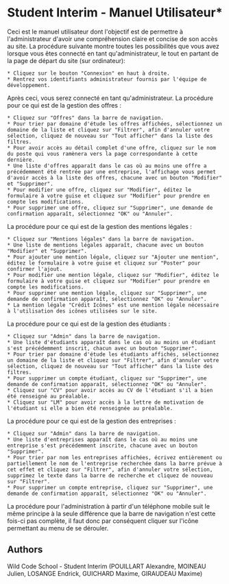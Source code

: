 # Student Interim - Manuel Utilisateur*

Ceci est le manuel utilisateur dont l'objectif est de permettre à l'administrateur d'avoir une compréhension claire et concise de son accès au site. La procédure suivante montre toutes les possibilités que vous avez lorsque vous êtes connecté en tant qu'administrateur, le tout en partant de la page de départ du site (sur ordinateur):

    * Cliquez sur le bouton "Connexion" en haut à droite.
    * Rentrez vos identifiants administrateur fournis par l'équipe de développement.

Après ceci, vous serez connecté en tant qu'administrateur. La procédure pour ce qui est de la gestion des offres :

    * Cliquez sur "Offres" dans la barre de navigation.
    * Pour trier par domaine d'étude les offres affichées, sélectionnez un domaine de la liste et cliquez sur "Filtrer", afin d'annuler votre sélection, cliquez de nouveau sur "Tout afficher" dans la liste des filtres. 
    * Pour avoir accès au détail complet d'une offre, cliquez sur le nom du poste qui vous ramènera vers la page correspondante à cette dernière.
    * Une liste d'offres apparaît dans le cas où au moins une offre a précédemment été rentrée par une entreprise, l'affichage vous permet d'avoir accès à la liste des offres, chacune avec un bouton "Modifier" et "Supprimer".
    * Pour modifier une offre, cliquez sur "Modifier", éditez le formulaire à votre guise et cliquez sur "Modifier" pour prendre en compte les modifications.
    * Pour supprimer une offre, cliquez sur "Supprimer", une demande de confirmation apparaît, sélectionnez "OK" ou "Annuler".

La procédure pour ce qui est de la gestion des mentions légales :

    * Cliquez sur "Mentions légales" dans la barre de navigation.
    * Une liste de mentions légales apparaît, chacune avec un bouton "Modifier" et "Supprimer".
    * Pour ajouter une mention légale, cliquez sur "Ajouter une mention", éditez le formulaire à votre guise et cliquez sur "Poster" pour confirmer l'ajout.
    * Pour modifier une mention légale, cliquez sur "Modifier", éditez le formulaire à votre guise et cliquez sur "Modifier" pour prendre en compte les modifications.
    * Pour supprimer une mention légale, cliquez sur "Supprimer", une demande de confirmation apparaît, sélectionnez "OK" ou "Annuler".
    * La mention légale "Crédit Icônes" est une mention légale nécessaire à l'utilisation des icônes utilisées sur le site.

La procédure pour ce qui est de la gestion des étudiants :

    * Cliquez sur "Admin" dans la barre de navigation.
    * Une liste d'étudiants apparaît dans le cas où au moins un étudiant s'est précédemment inscrit, chacun avec un bouton "Supprimer".
    * Pour trier par domaine d'étude les étudiants affichés, sélectionnez un domaine de la liste et cliquez sur "Filtrer", afin d'annuler votre sélection, cliquez de nouveau sur "Tout afficher" dans la liste des filtres. 
    * Pour supprimer un compte étudiant, cliquez sur "Supprimer", une demande de confirmation apparaît, sélectionnez "OK" ou "Annuler".
    * Cliquez sur "CV" pour avoir accès au CV de l'étudiant s'il a bien été renseigné au préalable.
    * Cliquez sur "LM" pour avoir accès à la lettre de motivation de l'étudiant si elle a bien été renseignée au préalable.

La procédure pour ce qui est de la gestion des entreprises :

    * Cliquez sur "Admin" dans la barre de navigation.
    * Une liste d'entreprises apparaît dans le cas où au moins une entreprise s'est précédemment inscrite, chacune avec un bouton "Supprimer".
    * Pour trier par nom les entreprises affichées, écrivez entièrement ou partiellement le nom de l'entreprise recherchée dans la barre prévue à cet effet et cliquez sur "Filtrer", afin d'annuler votre sélection, supprimez le texte dans la barre de recherche et cliquez de nouveau sur "Filtrer". 
    * Pour supprimer un compte entreprise, cliquez sur "Supprimer", une demande de confirmation apparaît, sélectionnez "OK" ou "Annuler".

La procédure pour l'administration à partir d'un téléphone mobile suit le même principe à la seule différence que la barre de navigation n'est cette fois-ci pas complète, il faut donc par conséquent cliquer sur l'icône permettant au menu de se dérouler.

## Authors
 
Wild Code School - Student Interim (POUILLART Alexandre, MOINEAU Julien, LOSANGE Endrick, GUICHARD Maxime, GIRAUDEAU Maxime)
